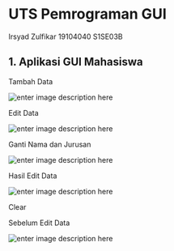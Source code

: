 # UTS Pemrograman GUI
Irsyad Zulfikar 19104040 S1SE03B

## 1. Aplikasi GUI Mahasiswa

Tambah Data

![enter image description here](https://i.ibb.co/48k9njz/uts-gui-1.png)

Edit Data

![enter image description here](https://i.ibb.co/MZ7GyGp/uts-gui-2.png)

Ganti Nama dan Jurusan

![enter image description here](https://i.ibb.co/48k9njz/uts-gui-3.png)

Hasil Edit Data

![enter image description here](https://i.ibb.co/48k9njz/uts-gui-4.png)

Clear 

Sebelum Edit Data

![enter image description here](https://i.ibb.co/48k9njz/uts-gui-5.png)
